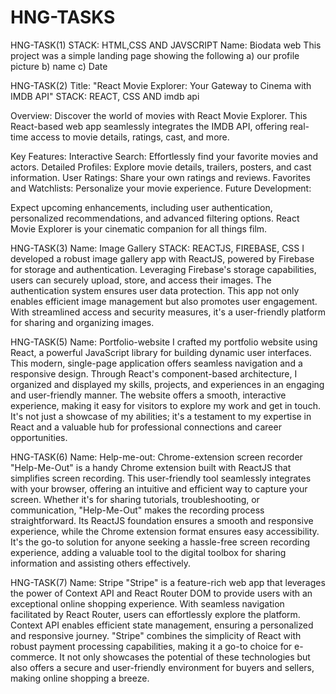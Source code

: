 # HNG-TASKS
HNG-TASK(1) 
STACK: HTML,CSS AND JAVSCRIPT
Name: Biodata web
This project was a simple landing page showing the following
a) our profile picture
b) name
c) Date

HNG-TASK(2)
Title: "React Movie Explorer: Your Gateway to Cinema with IMDB API"
STACK: REACT, CSS AND imdb api

Overview:
Discover the world of movies with React Movie Explorer. This React-based web app seamlessly integrates the IMDB API, offering real-time access to movie details, ratings, cast, and more.

Key Features:
Interactive Search: Effortlessly find your favorite movies and actors.
Detailed Profiles: Explore movie details, trailers, posters, and cast information.
User Ratings: Share your own ratings and reviews.
Favorites and Watchlists: Personalize your movie experience.
Future Development:

Expect upcoming enhancements, including user authentication, personalized recommendations, and advanced filtering options. React Movie Explorer is your cinematic companion for all things film.

HNG-TASK(3)
Name: Image Gallery
STACK: REACTJS, FIREBASE, CSS
I developed a robust image gallery app with ReactJS, powered by Firebase for storage and authentication. Leveraging Firebase's storage capabilities, users can securely upload, store, and access their images. The authentication system ensures user data protection. This app not only enables efficient image management but also promotes user engagement. With streamlined access and security measures, it's a user-friendly platform for sharing and organizing images.

HNG-TASK(5)
Name: Portfolio-website
I crafted my portfolio website using React, a powerful JavaScript library for building dynamic user interfaces. This modern, single-page application offers seamless navigation and a responsive design. Through React's component-based architecture, I organized and displayed my skills, projects, and experiences in an engaging and user-friendly manner. The website offers a smooth, interactive experience, making it easy for visitors to explore my work and get in touch. It's not just a showcase of my abilities; it's a testament to my expertise in React and a valuable hub for professional connections and career opportunities.

HNG-TASK(6)
Name: Help-me-out: Chrome-extension screen recorder 
"Help-Me-Out" is a handy Chrome extension built with ReactJS that simplifies screen recording. This user-friendly tool seamlessly integrates with your browser, offering an intuitive and efficient way to capture your screen. Whether it's for sharing tutorials, troubleshooting, or communication, "Help-Me-Out" makes the recording process straightforward. Its ReactJS foundation ensures a smooth and responsive experience, while the Chrome extension format ensures easy accessibility. It's the go-to solution for anyone seeking a hassle-free screen recording experience, adding a valuable tool to the digital toolbox for sharing information and assisting others effectively.

HNG-TASK(7)
Name: Stripe
"Stripe" is a feature-rich web app that leverages the power of Context API and React Router DOM to provide users with an exceptional online shopping experience. With seamless navigation facilitated by React Router, users can effortlessly explore the platform. Context API enables efficient state management, ensuring a personalized and responsive journey. "Stripe" combines the simplicity of React with robust payment processing capabilities, making it a go-to choice for e-commerce. It not only showcases the potential of these technologies but also offers a secure and user-friendly environment for buyers and sellers, making online shopping a breeze.




